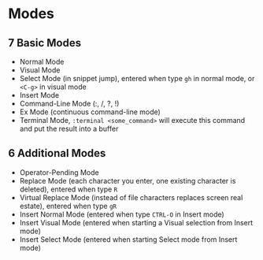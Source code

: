 # Modes

## 7 Basic Modes
* Normal Mode
* Visual Mode
* Select Mode (in snippet jump), entered when type `gh` in normal mode, or `<C-g>` in visual mode
* Insert Mode
* Command-Line Mode (:, /, ?, !)
* Ex Mode (continuous command-line mode)
* Terminal Mode, `:terminal <some_command>` will execute this command and put the result into a buffer

## 6 Additional Modes
* Operator-Pending Mode
* Replace Mode (each character you enter, one existing character is deleted), entered when type `R`
* Virtual Replace Mode (instead of file characters replaces screen real estate), entered when type `gR`
* Insert Normal Mode (entered when type `CTRL-O` in Insert mode)
* Insert Visual Mode (entered when starting a Visual selection from Insert mode)
* Insert Select Mode (entered when starting Select mode from Insert mode)
